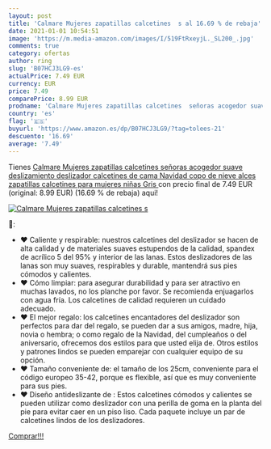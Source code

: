 ```yaml
---
layout: post
title: 'Calmare Mujeres zapatillas calcetines  s al 16.69 % de rebaja'
date: 2021-01-01 10:54:51
image: 'https://m.media-amazon.com/images/I/519FtRxeyjL._SL200_.jpg'
comments: true
category: ofertas
author: ring
slug: 'B07HCJ3LG9-es'
actualPrice: 7.49 EUR
currency: EUR
price: 7.49
comparePrice: 8.99 EUR
prodname: 'Calmare Mujeres zapatillas calcetines  señoras acogedor suave deslizamiento deslizador calcetines de cama  Navidad copo de nieve alces zapatillas calcetines para mujeres niñas  Gris '
country: 'es'
flag: '🇪🇸'
buyurl: 'https://www.amazon.es/dp/B07HCJ3LG9/?tag=tolees-21'
descuento: '16.69'
average: '7.49'
---
```


Tienes [Calmare Mujeres zapatillas calcetines  señoras acogedor suave deslizamiento deslizador calcetines de cama  Navidad copo de nieve alces zapatillas calcetines para mujeres niñas  Gris ](https://www.amazon.es/dp/B07HCJ3LG9/?tag=tolees-21) con precio final de  7.49 EUR (original: 8.99 EUR) (16.69 %  de rebaja) aqui!

[![Calmare Mujeres zapatillas calcetines  s](https://m.media-amazon.com/images/I/519FtRxeyjL._SL200_.jpg)](https://www.amazon.es/dp/B07HCJ3LG9/?tag=tolees-21)

🔎:

- ❤ Caliente y respirable: nuestros calcetines del deslizador se hacen de alta calidad y de materiales suaves estupendos de la calidad, spandex de acrílico 5 del 95% y interior de las lanas. Estos deslizadores de las lanas son muy suaves, respirables y durable, mantendrá sus pies cómodos y calientes.
- ❤ Cómo limpiar: para asegurar durabilidad y para ser atractivo en muchas lavados, no los planche por favor. Se recomienda enjuagarlos con agua fría. Los calcetines de calidad requieren un cuidado adecuado.
- ❤ El mejor regalo: los calcetines encantadores del deslizador son perfectos para dar del regalo, se pueden dar a sus amigos, madre, hija, novia o hembra; o como regalo de la Navidad, del cumpleaños o del aniversario, ofrecemos dos estilos para que usted elija de. Otros estilos y patrones lindos se pueden emparejar con cualquier equipo de su opción.
- ❤ Tamaño conveniente de: el tamaño de los 25cm, conveniente para el código europeo 35-42, porque es flexible, así que es muy conveniente para sus pies.
- ❤ Diseño antideslizante de : Estos calcetines cómodos y calientes se pueden utilizar como deslizador con una perilla de goma en la planta del pie para evitar caer en un piso liso. Cada paquete incluye un par de calcetines lindos de los deslizadores.

[Comprar!!!](https://www.amazon.es/dp/B07HCJ3LG9/?tag=tolees-21)
